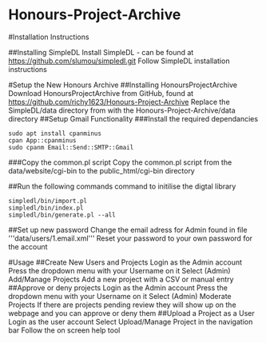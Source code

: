 # Honours-Project-Archive

#Installation Instructions

##Installing SimpleDL
Install SimpleDL - can be found at https://github.com/slumou/simpledl.git
Follow SimpleDL installation instructions

#Setup the New Honours Archive
##Installing HonoursProjectArchive
Download HonoursProjectArchive from GitHub, found at https://github.com/richy1623/Honours-Project-Archive
Replace the SimpleDL/data directory from with the Honours-Project-Archive/data directory
##Setup Gmail Functionality 
###Install the required dependancies
```
sudo apt install cpanminus
cpan App::cpanminus
sudo cpanm Email::Send::SMTP::Gmail
```
###Copy the common.pl script
Copy the common.pl script from the data/website/cgi-bin to the public_html/cgi-bin directory

##Run the following commands command to initilise the digtal library
```
simpledl/bin/import.pl
simpledl/bin/index.pl
simpledl/bin/generate.pl --all
```
##Set up new password
Change the email adress for Admin found in file '''data/users/1.email.xml'''
Reset your password to your own password for the account


#Usage
##Create New Users and Projects
Login as the Admin account
Press the dropdown menu with your Username on it
Select (Admin) Add/Manage Projects
Add a new project with a CSV or manual entry
##Approve or deny projects
Login as the Admin account
Press the dropdown menu with your Username on it
Select (Admin) Moderate Projects
If there are projects pending review they will show up on the webpage and you can approve or deny them
##Upload a Project as a User
Login as the user account
Select Upload/Manage Project in the navigation bar
Follow the on screen help tool
